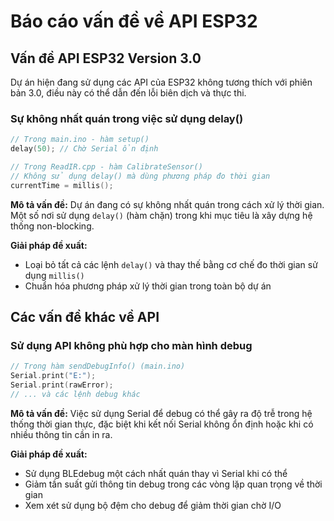 # Báo cáo vấn đề về API ESP32

## Vấn đề API ESP32 Version 3.0

Dự án hiện đang sử dụng các API của ESP32 không tương thích với phiên bản 3.0, điều này có thể dẫn đến lỗi biên dịch và thực thi.

### Sự không nhất quán trong việc sử dụng delay()

```cpp
// Trong main.ino - hàm setup()
delay(50); // Chờ Serial ổn định

// Trong ReadIR.cpp - hàm CalibrateSensor()
// Không sử dụng delay() mà dùng phương pháp đo thời gian
currentTime = millis();
```

**Mô tả vấn đề:** Dự án đang có sự không nhất quán trong cách xử lý thời gian. Một số nơi sử dụng `delay()` (hàm chặn) trong khi mục tiêu là xây dựng hệ thống non-blocking.

**Giải pháp đề xuất:**
- Loại bỏ tất cả các lệnh `delay()` và thay thế bằng cơ chế đo thời gian sử dụng `millis()`
- Chuẩn hóa phương pháp xử lý thời gian trong toàn bộ dự án

## Các vấn đề khác về API

### Sử dụng API không phù hợp cho màn hình debug

```cpp
// Trong hàm sendDebugInfo() (main.ino)
Serial.print("E:");
Serial.print(rawError);
// ... và các lệnh debug khác
```

**Mô tả vấn đề:** Việc sử dụng Serial để debug có thể gây ra độ trễ trong hệ thống thời gian thực, đặc biệt khi kết nối Serial không ổn định hoặc khi có nhiều thông tin cần in ra.

**Giải pháp đề xuất:**
- Sử dụng BLEdebug một cách nhất quán thay vì Serial khi có thể
- Giảm tần suất gửi thông tin debug trong các vòng lặp quan trọng về thời gian
- Xem xét sử dụng bộ đệm cho debug để giảm thời gian chờ I/O

